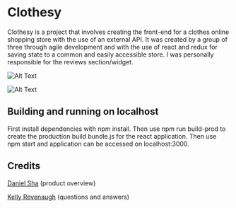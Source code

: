 # Clothesy

Clothesy is a project that involves creating the front-end for a clothes online shopping store with the use of an external API. It was created by a group of three through agile development and with the use of react and redux for saving state to a common and easily accessible store. I was personally responsible for the reviews section/widget. 


![Alt Text](https://gfycat.com/opulentimpisherin)

![Alt Text](https://gfycat.com/silkycrazygoitered)

## Building and running on localhost

First install dependencies with npm install. Then use npm run build-prod to create the production build bundle.js for the react application. Then use npm start and application can be accessed on localhost:3000.

## Credits

[Daniel Sha](https://github.com/dan-sha) (product overview)

[Kelly Revenaugh](https://github.com/yllek) (questions and answers)
